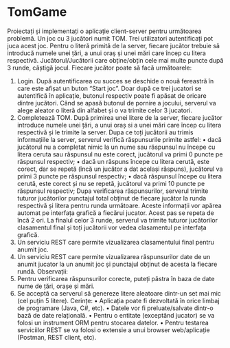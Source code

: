 # TomGame
Proiectați și implementați o aplicație client-server pentru următoarea problemă.
Un joc cu 3 jucători numit TOM. Trei utilizatori autentificați pot juca acest joc. Pentru o literă primită de la server,
fiecare jucător trebuie să introducă numele unei țări, a unui oraș și unei mări care încep cu litera respectivă.
Jucătorul/Jucătorii care obține/obțin cele mai multe puncte după 3 runde, câștigă jocul. Fiecare jucător poate să facă
următoarele:
1. Login. După autentificarea cu succes se deschide o nouă fereastră în care este afișat un buton “Start joc”.
Doar după ce trei jucatori se autentifică în aplicație, butonul respectiv poate fi apăsat de oricare dintre
jucători. Când se apasă butonul de pornire a jocului, serverul va alege aleator o literă din alfabet și o va
trimite celor 3 jucatori.
2. Completează TOM. După primirea unei litere de la server, fiecare jucător introduce numele unei țări, a unui
oraș si a unei mări care încep cu litera respectivă și le trimite la server. Dupa ce toți jucătorii au trimis
informațiile la server, serverul verifică răspunsurile primite astfel:
• dacă jucătorul nu a completat nimic la un nume sau răspunsul nu începe cu litera ceruta sau
răspunsul nu este corect, jucătorul va primi 0 puncte pe răspunsul respectiv;
• dacă un răspuns începe cu litera cerută, este corect, dar se repetă (încă un jucător a dat același
răspuns), jucătorul va primi 3 puncte pe răspunsul respectiv;
• dacă răspunsul începe cu litera cerută, este corect și nu se repetă, jucătorul va primi 10 puncte pe
răspunsul respectiv;
Dupa verificarea răspunsurilor, serverul trimite tuturor jucătorilor punctajul total obținut de fiecare jucător la
runda respectivă și litera pentru runda următoare. Aceste informații vor apărea automat pe interfața grafică a
fiecărui jucator.
Acest pas se repeta de încă 2 ori. La finalul celor 3 runde, serverul va trimite tuturor jucătorilor clasamentul
final și toți jucătorii vor vedea clasamentul pe interfața grafică.
3. Un serviciu REST care permite vizualizarea clasamentului final pentru anumit joc.
4. Un serviciu REST care permite vizualizarea răspunsurilor date de un anumit jucator la un anumit joc și
punctajul obținut de acesta la fiecare rundă.
Observații:
1. Pentru verificarea răspunsurilor corecte, puteți păstra în baza de date nume de țări, orașe și mări.
2. Se acceptă ca serverul să genereze litere aleatoare dintr-un set mai mic (cel puțin 5 litere).
Cerințe:
• Aplicația poate fi dezvoltată în orice limbaj de programare (Java, C#, etc).
• Datele vor fi preluate/salvate dintr-o bază de date relațională.
• Pentru o entitate (exceptând jucator) se va folosi un instrument ORM pentru stocarea datelor.
• Pentru testarea serviciilor REST se va folosi o extensie a unui browser web/aplicație (Postman,
REST client, etc).
